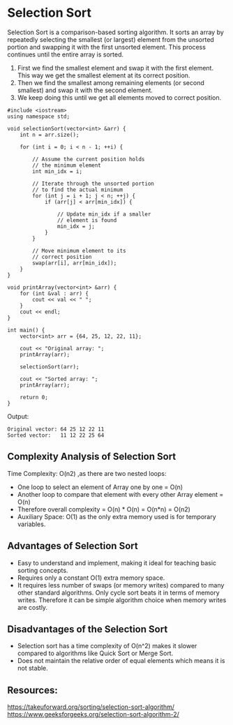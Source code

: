 # Selection Sort
Selection Sort is a comparison-based sorting algorithm. It sorts an array by repeatedly selecting the smallest (or largest) element from the unsorted portion and swapping it with the first unsorted element. This process continues until the entire array is sorted.
1. First we find the smallest element and swap it with the first element. This way we get the smallest element at its correct position.
2. Then we find the smallest among remaining elements (or second smallest) and swap it with the second element.
3. We keep doing this until we get all elements moved to correct position.
```
#include <iostream>
using namespace std;

void selectionSort(vector<int> &arr) {
    int n = arr.size();

    for (int i = 0; i < n - 1; ++i) {

        // Assume the current position holds
        // the minimum element
        int min_idx = i;

        // Iterate through the unsorted portion
        // to find the actual minimum
        for (int j = i + 1; j < n; ++j) {
            if (arr[j] < arr[min_idx]) {

                // Update min_idx if a smaller
                // element is found
                min_idx = j; 
            }
        }

        // Move minimum element to its
        // correct position
        swap(arr[i], arr[min_idx]);
    }
}

void printArray(vector<int> &arr) {
    for (int &val : arr) {
        cout << val << " ";
    }
    cout << endl;
}

int main() {
    vector<int> arr = {64, 25, 12, 22, 11};

    cout << "Original array: ";
    printArray(arr); 

    selectionSort(arr);

    cout << "Sorted array: ";
    printArray(arr);

    return 0;
}
```
Output: 
```
Original vector: 64 25 12 22 11 
Sorted vector:   11 12 22 25 64
```
## Complexity Analysis of Selection Sort
Time Complexity: O(n2) ,as there are two nested loops:

* One loop to select an element of Array one by one = O(n)
* Another loop to compare that element with every other Array element = O(n)
* Therefore overall complexity = O(n) * O(n) = O(n*n) = O(n2)
* Auxiliary Space: O(1) as the only extra memory used is for temporary variables.

## Advantages of Selection Sort
* Easy to understand and implement, making it ideal for teaching basic sorting concepts.
* Requires only a constant O(1) extra memory space.
* It requires less number of swaps (or memory writes) compared to many other standard algorithms. Only cycle sort beats it in terms of memory writes. Therefore it can be simple algorithm choice when memory writes are costly.

## Disadvantages of the Selection Sort
* Selection sort has a time complexity of O(n^2) makes it slower compared to algorithms like Quick Sort or Merge Sort.
* Does not maintain the relative order of equal elements which means it is not stable.

## Resources:
https://takeuforward.org/sorting/selection-sort-algorithm/
https://www.geeksforgeeks.org/selection-sort-algorithm-2/



